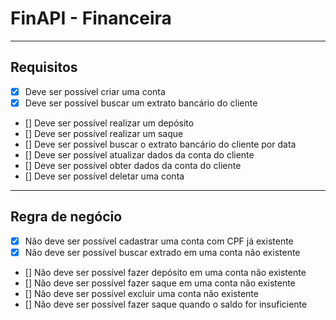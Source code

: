 # FinAPI - Financeira

---

## Requisitos

- [x] Deve ser possível criar uma conta
- [x] Deve ser possível buscar um extrato bancário do cliente
- [] Deve ser possível realizar um depósito
- [] Deve ser possível realizar um saque
- [] Deve ser possível buscar o extrato bancário do cliente por data
- [] Deve ser possível atualizar dados da conta do cliente
- [] Deve ser possível obter dados da conta do cliente
- [] Deve ser possível deletar uma conta

---

## Regra de negócio

- [x] Não deve ser possível cadastrar uma conta com CPF já existente
- [x] Não deve ser possível buscar extrado em uma conta não existente
- [] Não deve ser possível fazer depósito em uma conta não existente
- [] Não deve ser possível fazer saque em uma conta não existente
- [] Não deve ser possível excluir uma conta não existente
- [] Não deve ser possível fazer saque quando o saldo for insuficiente
